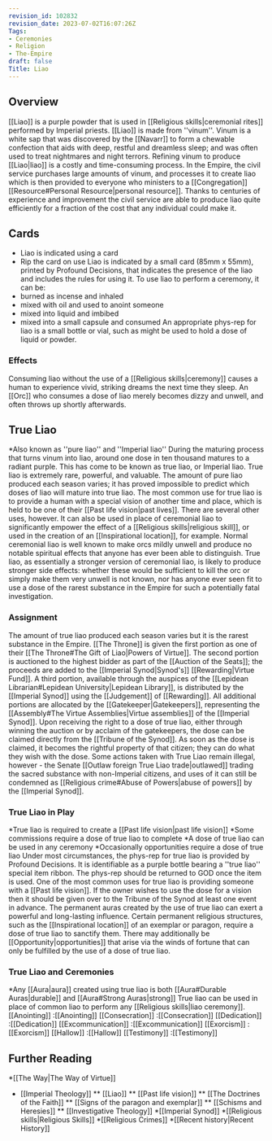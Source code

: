 ```yaml
---
revision_id: 102832
revision_date: 2023-07-02T16:07:26Z
Tags:
- Ceremonies
- Religion
- The-Empire
draft: false
Title: Liao
---
```

## Overview
[[Liao]] is a purple powder that is used in [[Religious skills|ceremonial rites]] performed by Imperial priests.
[[Liao]] is made from ''vinum''. Vinum is a white sap that was discovered by the [[Navarr]] to form a chewable confection that aids with deep, restful and dreamless sleep; and was often used to treat nightmares and night terrors. Refining vinum to produce [[Liao|liao]] is a costly and time-consuming process. In the Empire, the civil service purchases large amounts of vinum, and processes it to create liao which is then provided to everyone who ministers to a [[Congregation]] [[Resource#Personal Resource|personal resource]]. Thanks to centuries of experience and improvement the civil service are able to produce liao quite efficiently for a fraction of the cost that any individual could make it.
## Cards
* Liao is indicated using a card
* Rip the card on use
Liao is indicated by a small card (85mm x 55mm), printed by Profound Decisions, that indicates the presence of the liao and includes the rules for using it. 
To use liao to perform a ceremony, it can be:
* burned as incense and inhaled
* mixed with oil and used to anoint someone
* mixed into liquid and imbibed
* mixed into a small capsule and consumed
An appropriate phys-rep for liao is a small bottle or vial, such as might be used to hold a dose of liquid or powder.
### Effects
Consuming liao without the use of a [[Religious skills|ceremony]] causes a human to experience vivid, striking dreams the next time they sleep. An [[Orc]] who consumes a dose of liao merely becomes dizzy and unwell, and often throws up shortly afterwards.
## True Liao
*Also known as ''pure liao'' and ''Imperial liao''
During the maturing process that turns vinum into liao, around one dose in ten thousand matures to a radiant purple. This has come to be known as true liao, or Imperial liao. True liao is extremely rare, powerful, and valuable. The amount of pure liao produced each season varies; it has proved impossible to predict which doses of liao will mature into true liao.  The most common use for true liao is to provide a human with a special vision of another time and place, which is held to be one of their [[Past life vision|past lives]]. There are several other uses, however. It can also be used in place of ceremonial liao to significantly empower the effect of a [[Religious skills|religious skill]], or used in the creation of an [[Inspirational location]], for example.
Normal ceremonial liao is well known to make orcs mildly unwell and produce no notable spiritual effects that anyone has ever been able to distinguish. True liao, as essentially a stronger version of ceremonial liao, is likely to produce stronger side effects: whether these would be sufficient to kill the orc or simply make them very unwell is not known, nor has anyone ever seen fit to use a dose of the rarest substance in the Empire for such a potentially fatal investigation.
### Assignment
The amount of true liao produced each season varies but it is the rarest substance in the Empire. [[The Throne]] is given the first portion as one of their [[The Throne#The Gift of Liao|Powers of Virtue]]. The second portion is auctioned to the highest bidder as part of the [[Auction of the Seats]]; the proceeds are added to the [[Imperial Synod|Synod's]] [[Rewarding|Virtue Fund]]. A third portion, available through the auspices of the [[Lepidean Librarian#Lepidean University|Lepidean Library]], is distributed by the [[Imperial Synod]] using the [[Judgement]] of [[Rewarding]]. All additional portions are allocated by the [[Gatekeeper|Gatekeepers]], representing the [[Assembly#The Virtue Assemblies|Virtue assemblies]] of the [[Imperial Synod]].
Upon receiving the right to a dose of true liao, either through winning the auction or by acclaim of the gatekeepers, the dose can be claimed directly from the [[Tribune of the Synod]]. As soon as the dose is claimed, it becomes the rightful property of that citizen; they can do what they wish with the dose.
Some actions taken with True Liao remain illegal, however - the Senate [[Outlaw foreign True Liao trade|outlawed]] trading the sacred substance with non-Imperial citizens, and uses of it can still be condemned as [[Religious crime#Abuse of Powers|abuse of powers]] by the [[Imperial Synod]].
### True Liao in Play
*True liao is required to create a [[Past life vision|past life vision]]
*Some commissions require a dose of true liao to complete
*A dose of true liao can be used in any ceremony
*Occasionally opportunities require a dose of true liao
Under most circumstances, the phys-rep for true liao is provided by Profound Decisions. It is identifiable as a purple bottle bearing a ''true liao'' special item ribbon. The phys-rep should be returned to GOD once the item is used. 
One of the most common uses for true liao is providing someone with a [[Past life vision]]. If the owner wishes to use the dose for a vision then it should be given over to the Tribune of the Synod at least one event in advance.
The permanent auras created by the use of true liao can exert a powerful and long-lasting influence. Certain permanent religious structures, such as the [[Inspirational location]] of an exemplar or paragon, require a dose of true liao to sanctify them. There may additionally be [[Opportunity|opportunities]] that arise via the winds of fortune that can only be fulfilled by the use of a dose of true liao.
### True Liao and Ceremonies
*Any [[Aura|aura]] created using true liao is both [[Aura#Durable Auras|durable]] and [[Aura#Strong Auras|strong]]
True liao can be used in place of common liao to perform any [[Religious skills|liao ceremony]].
[[Anointing]]
:[[Anointing]]
[[Consecration]]
:[[Consecration]]
[[Dedication]]
:[[Dedication]]
[[Excommunication]]
:[[Excommunication]]
[[Exorcism]]
:[[Exorcism]]
[[Hallow]]
:[[Hallow]]
[[Testimony]]
:[[Testimony]]
## Further Reading
*[[The Way|The Way of Virtue]]
* [[Imperial Theology]]
** [[Liao]]
** [[Past life vision]]
** [[The Doctrines of the Faith]]
** [[Signs of the paragon and exemplar]]
** [[Schisms and Heresies]]
** [[Investigative Theology]]
*[[Imperial Synod]]
*[[Religious skills|Religious Skills]]
*[[Religious Crimes]]
*[[Recent history|Recent History]]